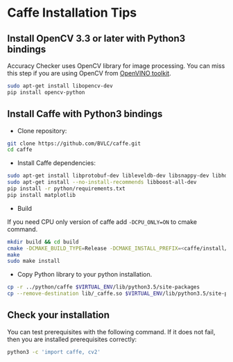 # Caffe Installation Tips

## Install OpenCV 3.3 or later with Python3 bindings

Accuracy Checker uses OpenCV library for image processing. You can miss this step if you are using OpenCV from [OpenVINO toolkit](ttps://software.intel.com/en-us/openvino-toolkit/documentation/get-started).

```bash
sudo apt-get install libopencv-dev
pip install opencv-python
```

## Install Caffe with Python3 bindings

* Clone repository:

```bash
git clone https://github.com/BVLC/caffe.git
cd caffe
```

* Install Caffe dependencies:

```bash
sudo apt-get install libprotobuf-dev libleveldb-dev libsnappy-dev libhdf5-serial-dev protobuf-compiler libgflags-dev libgoogle-glog-dev liblmdb-dev
sudo apt-get install --no-install-recommends libboost-all-dev
pip install -r python/requirements.txt
pip install matplotlib
```

* Build

If you need CPU only version of caffe add `-DCPU_ONLY=ON` to cmake command.

```bash
mkdir build && cd build
cmake -DCMAKE_BUILD_TYPE=Release -DCMAKE_INSTALL_PREFIX=<caffe/install/dir> -Dpython_version=3 -DBLAS=open ..
make
sudo make install
```

* Copy Python library to your python installation.

```bash
cp -r ../python/caffe $VIRTUAL_ENV/lib/python3.5/site-packages
cp --remove-destination lib/_caffe.so $VIRTUAL_ENV/lib/python3.5/site-packages/caffe
```

## Check your installation

You can test prerequisites with the following command. If it does not fail, then you are installed prerequisites correctly:

```bash
python3 -c 'import caffe, cv2'
```
